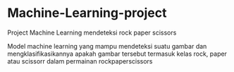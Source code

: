 # Machine-Learning-project
Project Machine Learning mendeteksi rock paper scissors

Model machine learning yang mampu mendeteksi suatu gambar dan mengklasifikasikannya apakah gambar tersebut termasuk kelas rock, paper atau scissorr dalam permainan rockpaperscissors
